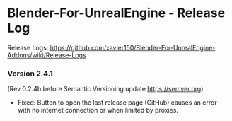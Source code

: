 # Blender-For-UnrealEngine - Release Log
Release Logs: https://github.com/xavier150/Blender-For-UnrealEngine-Addons/wiki/Release-Logs

### Version 2.4.1
(Rev 0.2.4b before Semantic Versioning update https://semver.org)

- Fixed: Button to open the last release page (GitHub) causes an error with no internet connection or when limited by proxies.